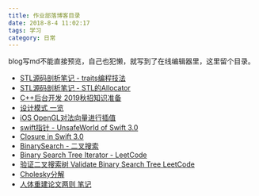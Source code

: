 ```yaml
---
title: 作业部落博客目录
date: 2018-8-4 11:02:17
tags: 学习
category: 日常
---
```


blog写md不能直接预览，自己也犯懒，就写到了在线编辑器里，这里留个目录。
<!--more-->
- [STL源码剖析笔记 - traits编程技法](https://zybuluo.com/markheng/note/1237983)
- [STL源码剖析笔记 - STL的Allocator](https://zybuluo.com/markheng/note/1236510)
- [C++后台开发 2019秋招知识准备](https://zybuluo.com/markheng/note/1187219)
- [设计模式 一览](https://zybuluo.com/markheng/note/1074568)
- [iOS OpenGL对法向量进行插值](https://zybuluo.com/markheng/note/1201624)
- [swift指针 - UnsafeWorld of Swift 3.0](https://zybuluo.com/markheng/note/1070646)
- [Closure in Swift 3.0](https://zybuluo.com/markheng/note/1070794)
- [BinarySearch - 二叉搜索](https://zybuluo.com/markheng/note/1109437)
- [Binary Search Tree Iterator - LeetCode](https://zybuluo.com/markheng/note/1107236)
- [验证二叉搜索树 Validate Binary Search Tree LeetCode](https://zybuluo.com/markheng/note/1107180)
- [Cholesky分解](https://zybuluo.com/markheng/note/665940)
- [人体重建论文两则 笔记](https://zybuluo.com/markheng/note/1128300)
